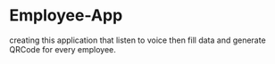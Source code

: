 # Employee-App
creating this application that listen to voice then fill data and generate QRCode for every employee.
